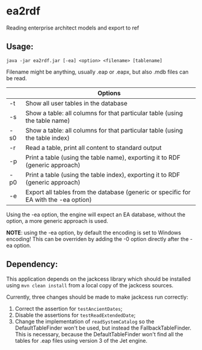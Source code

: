 # ea2rdf
Reading enterprise architect models and export to ref

## Usage:

```
java -jar ea2rdf.jar [-ea] <option> <filename> [tablename]
```

Filename might be anything, usually .eap or .eapx, but also .mdb files can be read.

| |Options|
|-|-------|
| -t | Show all user tables in the database |
| -s | Show a table: all columns for that particular table (using the table name) |
| -s0 | Show a table: all columns for that particular table (using the table index) |
| -r | Read a table, print all content to standard output |
| -p | Print a table (using the table name), exporting it to RDF (generic approach) |
| -p0 | Print a table (using the table index), exporting it to RDF (generic approach) |
| -e | Export all tables from the database (generic or specific for EA with the -ea option) |

Using the -ea option, the engine will expect an EA database, without the option, a more generic approach is used.

**NOTE**: using the -ea option, by default the encoding is set to Windows encoding! This can be overriden by adding the -0 option directly after the -ea option.

## Dependency:

This application depends on the jackcess library which should be installed using `mvn clean install` from a local copy of the jackcess sources.

Currently, three changes should be made to make jackcess run correctly:
1. Correct the assertion for `testAncientDates`;
2. Disable the assertions for `testReadExtendedDate`;
3. Change the implementation of `readSystemCatalog` so the DefaultTableFinder won't be used, but instead the FallbackTableFinder. This is necessary, because the DefaultTableFinder won't find all the tables for .eap files using version 3 of the Jet engine.
